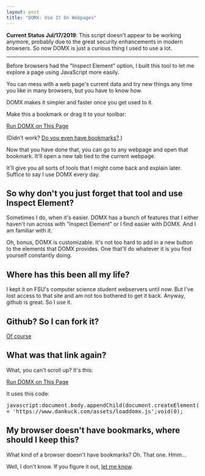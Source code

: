 ```yaml
---
layout: post
title: "DOMX: Use It On Webpages"
---
```


<strong>Current Status Jul/17/2019</strong>: This script doesn't appear to be working anymore, probably due to the great security enhancements in modern browsers. So now DOMX is just a curious thing I used to use a lot.

<hr />

Before browsers had the "Inspect Element" option, I built this tool to let me explore a page using JavaScript more easily.

You can mess with a web page's current data and try new things any time you like in many browsers, but you have to know how.

DOMX makes it simpler and faster once you get used to it.

Make this a bookmark or drag it to your toolbar:

<a href="javascript:document.body.appendChild(document.createElement('script')).src = 'https://www.dankuck.com/assets/loaddomx.js';void(0);"
	class="button">Run DOMX on This Page</a>

(Didn't work? <a href="#nobookmarks">Do you even have bookmarks?</a>.)

Now that you have done that, you can go to any webpage and open that bookmark. It'll open a new tab tied to the current webpage.

It'll give you all sorts of tools that I might come back and explain later. Suffice to say I use DOMX every day.

## So why don't you just forget that tool and use Inspect Element?

Sometimes I do, when it's easier. DOMX has a bunch of features that I either haven't run across with "Inspect Element" or
I find easier with DOMX. And I am familiar with it.

Oh, bonus, DOMX is customizable. It's not too hard to add in a new button to the elements that DOMX provides. One that'll
do whatever it is you find yourself constantly doing.

## Where has this been all my life?

I kept it on FSU's computer science student webservers until now. But I've lost access to that site and am not too bothered to get it
back. Anyway, github is great. So I use it.

## Github? So I can fork it?

<a href="https://github.com/dankuck/domx">Of course</a>

## What was that link again?

What, you can't scroll up? It's this:

<a href="javascript:document.body.appendChild(document.createElement('script')).src = 'https://www.dankuck.com/assets/loaddomx.js';void(0);"
	class="button">Run DOMX on This Page</a>

It uses this code:

<pre>
javascript:document.body.appendChild(document.createElement('script')).src
= 'https://www.dankuck.com/assets/loaddomx.js';void(0);
</pre>

<a name="nobookmarks"></a>

## My browser doesn't have bookmarks, where should I keep this?

What kind of a browser doesn't have bookmarks? Oh. That one. Hmm...

Well, I don't know. If you figure it out, <a href="/contact/dankuck.html">let me know</a>.
